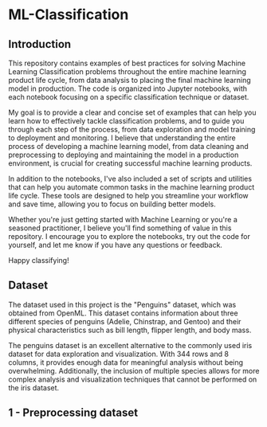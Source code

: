 # ML-Classification

## Introduction

This repository contains examples of best practices for solving Machine Learning Classification problems throughout the entire machine learning product life cycle, from data analysis to placing the final machine learning model in production. The code is organized into Jupyter notebooks, with each notebook focusing on a specific classification technique or dataset.

My goal is to provide a clear and concise set of examples that can help you learn how to effectively tackle classification problems, and to guide you through each step of the process, from data exploration and model training to deployment and monitoring. I believe that understanding the entire process of developing a machine learning model, from data cleaning and preprocessing to deploying and maintaining the model in a production environment, is crucial for creating successful machine learning products.

In addition to the notebooks, I've also included a set of scripts and utilities that can help you automate common tasks in the machine learning product life cycle. These tools are designed to help you streamline your workflow and save time, allowing you to focus on building better models.

Whether you're just getting started with Machine Learning or you're a seasoned practitioner, I believe you'll find something of value in this repository. I encourage you to explore the notebooks, try out the code for yourself, and let me know if you have any questions or feedback.

Happy classifying!

## Dataset

The dataset used in this project is the "Penguins" dataset, which was obtained from OpenML. This dataset contains information about three different species of penguins (Adelie, Chinstrap, and Gentoo) and their physical characteristics such as bill length, flipper length, and body mass.

The penguins dataset is an excellent alternative to the commonly used iris dataset for data exploration and visualization. With 344 rows and 8 columns, it provides enough data for meaningful analysis without being overwhelming. Additionally, the inclusion of multiple species allows for more complex analysis and visualization techniques that cannot be performed on the iris dataset.

## 1 - Preprocessing dataset
